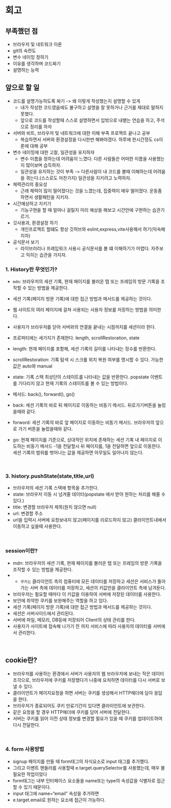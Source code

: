 # 회고

## 부족했던 점

- 브라우저 및 네트워크 이론
- git의 숙련도
- 변수 네이밍 정하기
- 이유를 생각하며 코드짜기
- 설명하는 능력

## 앞으로 할 일

- 코드를 설명가능하도록 짜기 -> 왜 이렇게 작성했는지 설명할 수 있게
  - 내가 작성한 코드였음에도 불구하고 설명을 잘 못하거나 근거를 제대로 말하지 못했다.
  - 앞으로 코드를 작성할때 스스로 설명하면서 입밖으로 내뱉는 연습을 하고, 주석으로 정리를 하자
- 서버와 비트, 브라우저 및 네트워크에 대한 이해 부족 프로젝트 끝나고 공부
  - 복습하면서 서버와 환경설정을 다시한번 해봐야겠다. 하루에 한시간정도 cs이론에 대해 공부
- 변수 네이밍에 대한 고찰, 일관성을 유지하자
  - 변수 이름을 정하는데 어려움이 느꼈다. 다른 사람들은 어떠한 이름을 사용했는지 많이보며 습득하자.
  - 일관성을 유지하는 것이 부족 -> 다른사람이 내 코드를 볼때 이해하는데 어려움을 겪는다.(스스로도 마찬가지) 일관성을 지키려고 노력하자.
- 체력관리의 중요성
  - 근래 체력이 많이 떨어졌다는 것을 느꼈는데, 집중력이 매우 떨어졌다. 운동좀 하면서 생활패턴을 지키자.
- 시간예상하고 지키기
  - 기능구현을 할 때 얼마나 걸릴지 미리 예상을 해보고 시간안에 구현하는 습관기르기.
- 깃사용과, 환경설정 하기
  - 개인프로젝트 할떄도 항상 깃허브와 eslint,express,vite사용해서 하기(익숙해지자)
- 공식문서 보기
  - 라이브러리나 프레임워크 사용시 공식문서를 볼 떄 이해하기가 어렵다. 자주보고 익히는 습관을 가지자.

### 1. History란 무엇인가?

- `mdn`: 브라우저의 세션 기록, 현재 페이지를 불러온 탭 또는 프레임의 방문 기록을 조작할 수 있는 방법을 제공한다.
- 세션 기록(페이지 방문 기록)에 대한 접근 방법과 메서드를 제공하는 것이다.
- 웹 사이트의 여러 페이지에 걸쳐 사용되는 사용자 정보를 저장하는 방법을 의미한다.
- 사용자가 브라우저를 닫아 서버와의 연결을 끝내는 시점까지를 세션이라 한다.

- 프로퍼티에는 세가지가 존재한다. length, scrollRestoration, state
- length: 현재 페이지를 포함해, 세션 기록의 길이를 나타내는 정수를 반환한다.
- scrollRestoration: 기록 탐색 시 스크롤 위치 복원 여부를 명시할 수 있다. 가능한 값은 auto와 manual
- state: 기록 스택 최상단의 스테이트를 나타내는 값을 반환한다. popstate 이벤트를 기다리지 않고 현재 기록의 스테이트를 볼 수 있는 방법이다.

- 메서드: back(), forward(), go()
- back: 세션 기록의 바로 뒤 페이지로 이동하는 비동기 메서드. 뒤로가기버튼을 눌렀을때와 같다.
- forword: 세션 기록의 바로 앞 페이지로 이동하는 비동기 메서드. 브라우저의 앞으로 가기 버튼을 눌렀을때와 같다.
- go: 현재 페이지를 기준으로, 상대적인 위치에 존재하는 세션 기록 내 페이지로 이도하는 비동기 메서드 -1을 전달할시 뒤 페이지를, 1을 전달하면 앞으로 이동한다. 세션 기록의 범위를 벗어나는 값을 제공하면 아무일도 일어나지 않는다.

</br>

### 3. history.pushState(state,title,url)

- 브라우저의 세션 기록 스택에 항목을 추가한다.
- state: 브라우저 이동 시 넘겨줄 데이터(popstate 에서 받아 원하는 처리를 해줄 수 있다.)
- title: 변경할 브라우저 제목(원치 않으면 null)
- url: 변경할 주소
- url을 입력시 서버에 요청보내지 않고(페이지를 리로드하지 않고) 클라이언트내에서 이동하고 싶을때 사용한다.

</br>

### session이란?

- mdn: 브라우저의 세션 기록, 현재 페이지를 불러온 탭 또는 프레임의 방문 기록을 조작할 수 있는 방법을 제공한다.
- - `쿠키는` 클라이언트 측의 컴퓨터에 모든 데이터를 저장하고 세션은 서비스가 돌아가는 서버 측에 데이터를 저장하고, 세션의 키값만을 클라이언트 측에 남겨둔다.
- 브라우저는 필요할 때마다 이 키값을 이용하여 서버에 저장된 데이터를 사용한다.
- 보안에 취약한 쿠키를 보완해주는 역할을 하고 있다.
- 세션 기록(페이지 방문 기록)에 대한 접근 방법과 메서드를 제공하는 것이다.
- 세션은 서버사이드에서 관리된다.
- 서버에 파일, 메모리, DB등에 저장되어 Client의 상태 관리를 한다.
- 사용자가 사이트에 접속해 나가기 전 까지 서비스에 따라 사용자의 데이터를 서버에서 관리한다.

</br>

## cookie란?

- 브라우저를 사용하는 환경에서 서버가 사용자의 웹 브라우저에 보내는 작은 데이터 조각으로, 브라우저에 쿠키를 저장했다가 나중에 요처하면 데이터를 다시 서버로 보낼 수 있다.
- 클라이언트가 페이지요청을 하면 서버는 쿠키를 생성해서 HTTP헤더에 담아 응답을 한다.
- 브라우저가 종료되어도 쿠키 만료기간이 있다면 클라이언트에 보관한다.
- 같은 요청을 할 경우 HTTP헤더에 쿠키를 담어 서버에 전달한다.
- 서버는 쿠키를 읽어 이전 상태 정보를 변경할 필요가 있을 때 쿠키를 업데이트하여 다시 전달한다.

</br>

### 4. form 사용방법

- signup 페이지를 만들 때 form태그의 자식요소로 input 태그를 추가했다.
- 그리고 이벤트 핸들러를 사용할때 e.target.querySelector를 사용했는데, 매우 불필요한 작업이었다
- form태그는 내부 인터페이스 요소들을 name또는 type의 속성값을 식별자로 접근할 수 있기 때문이다.
- input 태그에 name=“email” 속성을 추가하면
- e.target.email로 원하는 요소에 접근이 가능하다.
